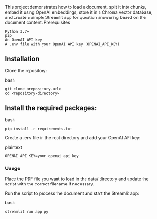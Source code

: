 This project demonstrates how to load a document, split it into chunks, embed it using OpenAI embeddings, store it in a Chroma vector database, and create a simple Streamlit app for question answering based on the document content.
Prerequisites

    Python 3.7+
    pip
    An OpenAI API key
    A .env file with your OpenAI API key (OPENAI_API_KEY)

## Installation

Clone the repository:

  bash

    git clone <repository-url>
    cd <repository-directory>

## Install the required packages:

  bash

    pip install -r requirements.txt

Create a .env file in the root directory and add your OpenAI API key:

  plaintext

    OPENAI_API_KEY=your_openai_api_key

### Usage

  Place the PDF file you want to load in the data/ directory and update the script with the correct filename if necessary.

  Run the script to process the document and start the Streamlit app:

  bash

    streamlit run app.py
